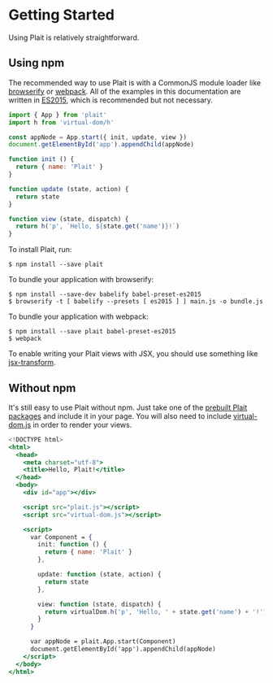 # Getting Started

Using Plait is relatively straightforward.

## Using npm

The recommended way to use Plait is with a CommonJS module loader like [browserify](http://browserify.org/) or [webpack](https://webpack.github.io/). All of the examples in this documentation are written in [ES2015](http://babeljs.io/docs/learn-es2015/), which is recommended but not necessary.

```js
import { App } from 'plait'
import h from 'virtual-dom/h'

const appNode = App.start({ init, update, view })
document.getElementById('app').appendChild(appNode)

function init () {
  return { name: 'Plait' }
}

function update (state, action) {
  return state
}

function view (state, dispatch) {
  return h('p', `Hello, ${state.get('name')}!`)
}
```

To install Plait, run:

```
$ npm install --save plait
```

To bundle your application with browserify:

```
$ npm install --save-dev babelify babel-preset-es2015
$ browserify -t [ babelify --presets [ es2015 ] ] main.js -o bundle.js
```

To bundle your application with webpack:

```
$ npm install --save plait babel-preset-es2015
$ webpack
```

To enable writing your Plait views with JSX, you should use something like [jsx-transform](https://github.com/alexmingoia/jsx-transform/).

## Without npm

It's still easy to use Plait without npm. Just take one of the [prebuilt Plait packages](https://github.com/wildlyinaccurate/plait/tree/master/dist) and include it in your page. You will also need to include [virtual-dom.js](https://github.com/Matt-Esch/virtual-dom/tree/master/dist) in order to render your views.

```jsx
<!DOCTYPE html>
<html>
  <head>
    <meta charset="utf-8">
    <title>Hello, Plait!</title>
  </head>
  <body>
    <div id="app"></div>

    <script src="plait.js"></script>
    <script src="virtual-dom.js"></script>

    <script>
      var Component = {
        init: function () {
          return { name: 'Plait' }
        },

        update: function (state, action) {
          return state
        },

        view: function (state, dispatch) {
          return virtualDom.h('p', 'Hello, ' + state.get('name') + '!')
        }
      }

      var appNode = plait.App.start(Component)
      document.getElementById('app').appendChild(appNode)
    </script>
  </body>
</html>
```

